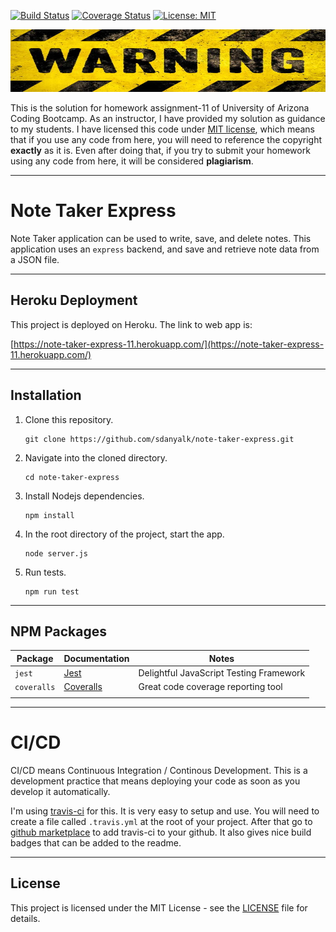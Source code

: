 [![Build Status](https://travis-ci.com/sdanyalk/note-taker-express.svg?branch=master)](https://travis-ci.com/sdanyalk/note-taker-express)
[![Coverage Status](https://coveralls.io/repos/github/sdanyalk/note-taker-express/badge.svg?branch=master)](https://coveralls.io/github/sdanyalk/note-taker-express?branch=master)
[![License: MIT](https://img.shields.io/badge/License-MIT-yellow.svg)](license)

<img src="./public/assets/img/warning.jpg" width="800" height="100">

This is the solution for homework assignment-11 of University of Arizona Coding Bootcamp. As an instructor, I have provided my solution as guidance to my students. I have licensed this code under [MIT license](license), which means that if you use any code from here, you will need to reference the copyright **exactly** as it is. Even after doing that, if you try to submit your homework using any code from here, it will be considered **plagiarism**.

---

# Note Taker Express
Note Taker application can be used to write, save, and delete notes. This application uses an `express` backend, and save and retrieve note data from a JSON file.

---

## Heroku Deployment

This project is deployed on Heroku. The link to web app is:

[https://note-taker-express-11.herokuapp.com/](https://note-taker-express-11.herokuapp.com/)

---

## Installation

1. Clone this repository.
    ```
    git clone https://github.com/sdanyalk/note-taker-express.git
    ```
1. Navigate into the cloned directory.
    ```
    cd note-taker-express
    ```
1. Install Nodejs dependencies.
    ```
    npm install
    ```
1. In the root directory of the project, start the app.
    ```
    node server.js
    ```
1. Run tests.
    ```
    npm run test
    ```

---

## NPM Packages

| Package | Documentation | Notes
| ----------- | ----------- | ----------- |
| `jest` | [Jest](https://jestjs.io/docs/en/getting-started) | Delightful JavaScript Testing Framework
| `coveralls` | [Coveralls](https://www.npmjs.com/package/coveralls) | Great code coverage reporting tool
|  |  |

---

# CI/CD

CI/CD means Continuous Integration / Continous Development. This is a development practice that means deploying your code as soon as you develop it automatically.

I'm using [travis-ci](https://travis-ci.com/) for this. It is very easy to setup and use. You will need to create a file called `.travis.yml` at the root of your project. After that go to [github marketplace](https://github.com/marketplace/travis-ci) to add travis-ci to your github. It also gives nice build badges that can be added to the readme.

---

## License

This project is licensed under the MIT License - see the [LICENSE](license) file for details.
